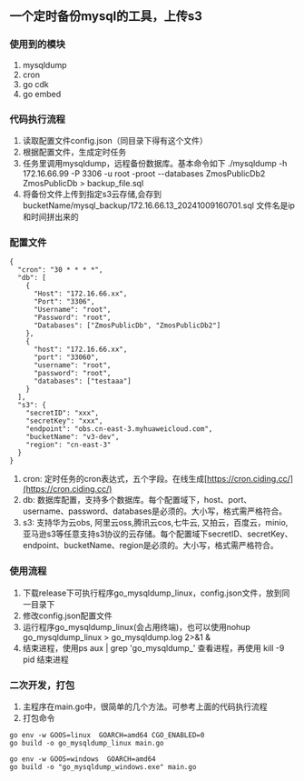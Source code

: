 
## 一个定时备份mysql的工具，上传s3

### 使用到的模块
1. mysqldump
2. cron
3. go cdk
4. go embed

### 代码执行流程
1. 读取配置文件config.json（同目录下得有这个文件）
2. 根据配置文件，生成定时任务
3. 任务里调用mysqldump，远程备份数据库。基本命令如下
   ./mysqldump -h 172.16.66.99 -P 3306 -u root -proot --databases ZmosPublicDb2 ZmosPublicDb > backup_file.sql
4. 将备份文件上传到指定s3云存储,会存到bucketName/mysql_backup/172.16.66.13_20241009160701.sql 文件名是ip和时间拼出来的

### 配置文件
```
{
  "cron": "30 * * * *",
  "db": [
    {
      "Host": "172.16.66.xx",
      "Port": "3306",
      "Username": "root",
      "Password": "root",
      "Databases": ["ZmosPublicDb", "ZmosPublicDb2"]
    },
    {
      "host": "172.16.66.xx",
      "port": "33060",
      "username": "root",
      "password": "root",
      "databases": ["testaaa"]
    }
  ],
  "s3": {
    "secretID": "xxx",
    "secretKey": "xxx",
    "endpoint": "obs.cn-east-3.myhuaweicloud.com",
    "bucketName": "v3-dev",
    "region": "cn-east-3"
  }
}
```
1. cron: 定时任务的cron表达式，五个字段。在线生成[https://cron.ciding.cc/](https://cron.ciding.cc/)
2. db: 数据库配置，支持多个数据库。每个配置域下，host、port、username、password、databases是必须的。大小写，格式需严格符合。
3. s3: 支持华为云obs, 阿里云oss,腾讯云cos,七牛云, 又拍云，百度云，minio,亚马逊s3等任意支持s3协议的云存储。每个配置域下secretID、secretKey、endpoint、bucketName、region是必须的。大小写，格式需严格符合。

### 使用流程
1. 下载release下可执行程序go_mysqldump_linux，config.json文件，放到同一目录下
2. 修改config.json配置文件
3. 运行程序go_mysqldump_linux(会占用终端)，也可以使用nohup go_mysqldump_linux > go_mysqldump.log 2>&1 &
4. 结束进程，使用ps aux | grep 'go_mysqldump_' 查看进程，再使用   kill -9 pid    结束进程

### 二次开发，打包
1. 主程序在main.go中，很简单的几个方法。可参考上面的代码执行流程
2. 打包命令
```
go env -w GOOS=linux  GOARCH=amd64 CGO_ENABLED=0
go build -o go_mysqldump_linux main.go

go env -w GOOS=windows  GOARCH=amd64
go build -o "go_mysqldump_windows.exe" main.go
```